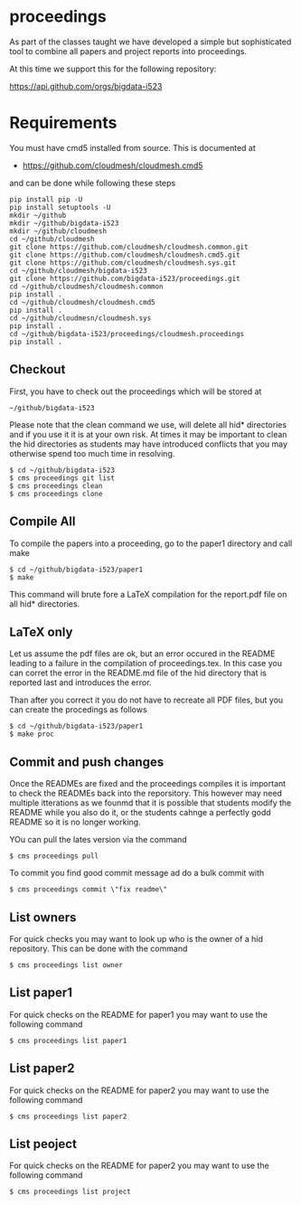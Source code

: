 # proceedings

As part of the classes taught we have developed a simple but
sophisticated tool to combine all papers and project reports into
proceedings. 

At this time we support this for the following repository:

https://api.github.com/orgs/bigdata-i523

# Requirements

You must have cmd5 installed from source. This is documented at

* https://github.com/cloudmesh/cloudmesh.cmd5

and can be done while following these steps

    pip install pip -U
    pip install setuptools -U
    mkdir ~/github
    mkdir ~/github/bigdata-i523
    mkdir ~/github/cloudmesh
    cd ~/github/cloudmesh
    git clone https://github.com/cloudmesh/cloudmesh.common.git
    git clone https://github.com/cloudmesh/cloudmesh.cmd5.git
    git clone https://github.com/cloudmesh/cloudmesh.sys.git
    cd ~/github/cloudmesh/bigdata-i523
    git clone https://github.com/bigdata-i523/proceedings.git
    cd ~/github/cloudmesh/cloudmesh.common
    pip install .
    cd ~/github/cloudmesh/cloudmesh.cmd5
    pip install .
    cd ~/github/cloudmesn/cloudmesh.sys
    pip install .
    cd ~/github/bigdata-i523/proceedings/cloudmesh.proceedings
    pip install .


## Checkout

First, you have to check out the proceedings which will be stored at

    ~/github/bigdata-i523

Please note that the clean command we use, will delete all hid*
directories and if you use it it is at your own risk. At times it may
be important to clean the hid directories as students may have
introduced conflicts that you may otherwise spend too much time in
resolving.

    $ cd ~/github/bigdata-i523
    $ cms proceedings git list
    $ cms proceedings clean
    $ cms proceedings clone

## Compile All

To compile the papers into a proceeding, go to the paper1 directory
and call make


    $ cd ~/github/bigdata-i523/paper1
    $ make

This command will brute fore a LaTeX compilation for the report.pdf
file on all hid* directories.

## LaTeX only 

Let us assume the pdf files are ok, but an error occured in the README
leading to a failure in the compilation of proceedings.tex. In this
case you can corret the error in the README.md file of the hid
directory that is reported last and introduces the error.

Than after you correct it you do not have to recreate all PDF files,
but you can create the procedings as follows

    $ cd ~/github/bigdata-i523/paper1 
    $ make proc
    
## Commit and push changes

Once the READMEs are fixed and the proceedings compiles it is
important to check the READMEs back into the reporsitory. This however
may need multiple itterations as we founmd that it is possible that
students modify the README while you also do it, or the students
cahnge a perfectly godd README so it is no longer working.

YOu can pull the lates version via the command

    $ cms proceedings pull

To commit you find good commit message ad do a bulk commit with

    $ cms proceedings commit \"fix readme\"

## List owners

For quick checks you may want to look up who is the owner of a hid
repository. This can be done with the command

    $ cms proceedings list owner

## List paper1

For quick checks on the README for paper1 you may want to use the
following command

    $ cms proceedings list paper1

## List paper2

For quick checks on the README for paper2 you may want to use the
following command

    $ cms proceedings list paper2

## List peoject

For quick checks on the README for paper2 you may want to use the
following command

    $ cms proceedings list project


